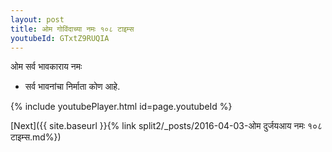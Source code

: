```yaml
---
layout: post
title: ओम गोविंदाच्या नमः १०८ टाइम्स
youtubeId: GTxtZ9RUQIA
---
```

 
 
 ओम सर्व भावकाराय नमः  
 
 -  सर्व भावनांचा निर्माता कोण आहे. 
 
  
 
  
 
 
 
 
 
 


{% include youtubePlayer.html id=page.youtubeId %}
 
[Next]({{ site.baseurl }}{% link  split2/_posts/2016-04-03-ओम दुर्जयआय नमः १०८ टाइम्स.md%})
 
